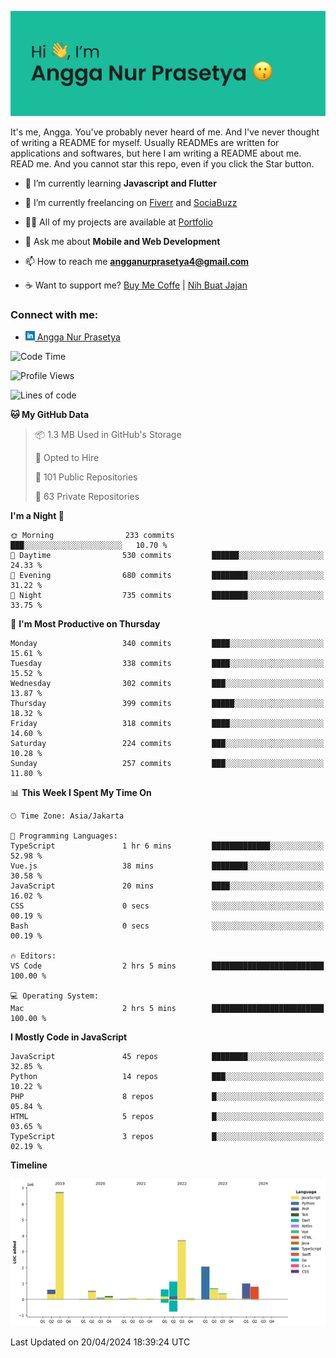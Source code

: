 ![Banner](https://github.com/prasetyanurangga/prasetyanurangga/blob/main/banner.png)

It's me, Angga. You've probably never heard of me. And I've never thought of writing a README for myself. Usually READMEs are written for applications and softwares, but here I am writing a README about me. READ me. And you cannot star this repo, even if you click the Star button.


- 🌱 I’m currently learning **Javascript and Flutter**

- 🔭 I’m currently freelancing on [Fiverr](https://www.fiverr.com/share/mYpyGx) and [SociaBuzz](https://www.sociabuzz.com/anggaprasetya/s/saya-akan-membuat-aplikasi-mobile-untuk-anda)

- 👨‍💻 All of my projects are available at [Portfolio](https://angganurprasetya.deno.dev)

- 💬 Ask me about **Mobile and Web Development**

- 📫 How to reach me **angganurprasetya4@gmail.com**

- ☕ Want to support me? [Buy Me Coffe](https://ko-fi.com/prasetyanurangga) | [Nih Buat Jajan](https://www.nihbuatjajan.com/prasetyanurangga)

<h3 align="left">Connect with me:</h3>
<ul>
<li> <a href="https://linkedin.com/in/angga-nur-prasetya-936687180" target="_blank"><img  src="https://raw.githubusercontent.com/prasetyanurangga/prasetyanurangga/main/linkedin.png" height="15" /> Angga Nur Prasetya </a> </li>
</ul>

<!--START_SECTION:waka-->
![Code Time](http://img.shields.io/badge/Code%20Time-298%20hrs%2053%20mins-blue)

![Profile Views](http://img.shields.io/badge/Profile%20Views-0-blue)

![Lines of code](https://img.shields.io/badge/From%20Hello%20World%20I%27ve%20Written-18.7%20million%20lines%20of%20code-blue)

**🐱 My GitHub Data** 

> 📦 1.3 MB Used in GitHub's Storage 
 > 
> 💼 Opted to Hire
 > 
> 📜 101 Public Repositories 
 > 
> 🔑 63 Private Repositories 
 > 
**I'm a Night 🦉** 

```text
🌞 Morning                233 commits         ███░░░░░░░░░░░░░░░░░░░░░░   10.70 % 
🌆 Daytime                530 commits         ██████░░░░░░░░░░░░░░░░░░░   24.33 % 
🌃 Evening                680 commits         ████████░░░░░░░░░░░░░░░░░   31.22 % 
🌙 Night                  735 commits         ████████░░░░░░░░░░░░░░░░░   33.75 % 
```
📅 **I'm Most Productive on Thursday** 

```text
Monday                   340 commits         ████░░░░░░░░░░░░░░░░░░░░░   15.61 % 
Tuesday                  338 commits         ████░░░░░░░░░░░░░░░░░░░░░   15.52 % 
Wednesday                302 commits         ███░░░░░░░░░░░░░░░░░░░░░░   13.87 % 
Thursday                 399 commits         █████░░░░░░░░░░░░░░░░░░░░   18.32 % 
Friday                   318 commits         ████░░░░░░░░░░░░░░░░░░░░░   14.60 % 
Saturday                 224 commits         ███░░░░░░░░░░░░░░░░░░░░░░   10.28 % 
Sunday                   257 commits         ███░░░░░░░░░░░░░░░░░░░░░░   11.80 % 
```


📊 **This Week I Spent My Time On** 

```text
🕑︎ Time Zone: Asia/Jakarta

💬 Programming Languages: 
TypeScript               1 hr 6 mins         █████████████░░░░░░░░░░░░   52.98 % 
Vue.js                   38 mins             ████████░░░░░░░░░░░░░░░░░   30.58 % 
JavaScript               20 mins             ████░░░░░░░░░░░░░░░░░░░░░   16.02 % 
CSS                      0 secs              ░░░░░░░░░░░░░░░░░░░░░░░░░   00.19 % 
Bash                     0 secs              ░░░░░░░░░░░░░░░░░░░░░░░░░   00.19 % 

🔥 Editors: 
VS Code                  2 hrs 5 mins        █████████████████████████   100.00 % 

💻 Operating System: 
Mac                      2 hrs 5 mins        █████████████████████████   100.00 % 
```

**I Mostly Code in JavaScript** 

```text
JavaScript               45 repos            ████████░░░░░░░░░░░░░░░░░   32.85 % 
Python                   14 repos            ███░░░░░░░░░░░░░░░░░░░░░░   10.22 % 
PHP                      8 repos             █░░░░░░░░░░░░░░░░░░░░░░░░   05.84 % 
HTML                     5 repos             █░░░░░░░░░░░░░░░░░░░░░░░░   03.65 % 
TypeScript               3 repos             █░░░░░░░░░░░░░░░░░░░░░░░░   02.19 % 
```



**Timeline**

![Lines of Code chart](https://raw.githubusercontent.com/prasetyanurangga/prasetyanurangga/main/assets/bar_graph.png)


 Last Updated on 20/04/2024 18:39:24 UTC
<!--END_SECTION:waka-->
